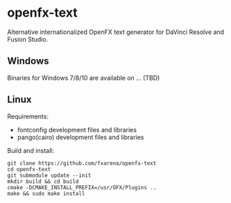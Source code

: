 # openfx-text

Alternative internationalized OpenFX text generator for DaVinci Resolve and Fusion Studio.

## Windows

Binaries for Windows 7/8/10 are available on ... (TBD)

## Linux

Requirements:

 * fontconfig development files and libraries
 * pango(cairo) development files and libraries

Build and install:
```
git clone https://github.com/fxarena/openfx-text
cd openfx-text
git submodule update --init
mkdir build && cd build
cmake -DCMAKE_INSTALL_PREFIX=/usr/OFX/Plugins ..
make && sudo make install
```

